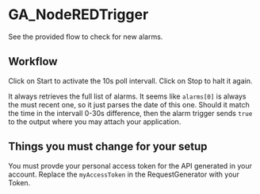 # GA_NodeREDTrigger

See the provided flow to check for new alarms.

## Workflow
Click on Start to activate the 10s poll intervall. Click on Stop to halt it again.

It always retrieves the full list of alarms. It seems like ```alarms[0]``` is always the must recent one, so it just parses the date of this one. Should it match the time in the intervall 0-30s difference, then the alarm trigger sends ```true``` to the output where you may attach your application.

## Things you must change for your setup
You must provde your personal access token for the API generated in your account. Replace the ```myAccessToken``` in the RequestGenerator with your Token.
